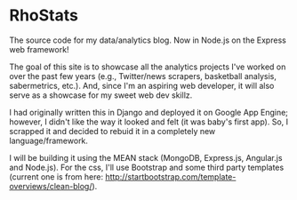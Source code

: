# RhoStats

The source code for my data/analytics blog. Now in Node.js on the Express web framework!

The goal of this site is to showcase all the analytics projects I've worked on over the past few years (e.g., Twitter/news scrapers, basketball analysis, sabermetrics, etc.). And, since I'm an aspiring web developer, it will also serve as a showcase for my sweet web dev skillz.

I had originally written this in Django and deployed it on Google App Engine; however, I didn't like the way it looked and felt (it was baby's first app). So, I scrapped it and decided to rebuid it in a completely new language/framework.

I will be building it using the MEAN stack (MongoDB, Express.js, Angular.js and Node.js). For the css, I'll use Bootstrap and some third party templates (current one is from here: http://startbootstrap.com/template-overviews/clean-blog/).

